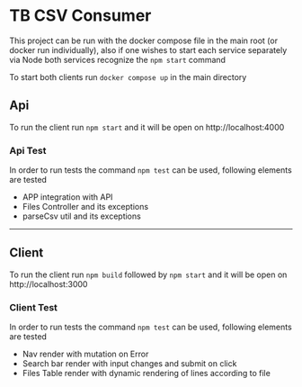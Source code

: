 # TB CSV Consumer

This project can be run with the docker compose file in the main root (or docker run individually), also if one wishes to start each service separately via Node both services recognize the `npm start` command

To start both clients run `docker compose up` in the main directory

## Api
To run the client run `npm start` and it will be open on http://localhost:4000

### Api Test

In order to run tests the command `npm test` can be used, following elements are tested

- APP integration with API
- Files Controller and its exceptions
- parseCsv util and its exceptions

---

## Client

To run the client run `npm build` followed by `npm start` and it will be open on http://localhost:3000

### Client Test

In order to run tests the command `npm test` can be used, following elements are tested

- Nav render with mutation on Error
- Search bar render with input changes and submit on click
- Files Table render with dynamic rendering of lines according to file
